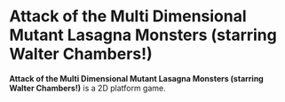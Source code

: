# Attack of the Multi Dimensional Mutant Lasagna Monsters (starring Walter Chambers!)
**Attack of the Multi Dimensional Mutant Lasagna Monsters (starring Walter Chambers!)** is a 2D platform game.
